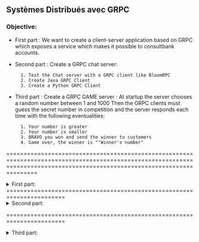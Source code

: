 ## Systèmes Distribués avec GRPC 

### Objective:

+ First part : We want to create a client-server application based  on GRPC which exposes a service which makes it possible to consultbank accounts.
+ Second part : Create a GRPC chat server:

        1. Test the Chat server with a GRPC client like BloomRPC 
        2. Create Java GRPC Client 
        3. Create a Python GRPC Client 
                 
+ Third part : Create a GRPC GAME server :
At startup the server chooses a random number between 1 and 1000 Then the GRPC clients must guess the secret number in competition and the server responds each time with the following eventualities:

        1. Your number is greater
        2. Your number is smaller
        3. BRAVO you won and send the winner to customers
        4. Game over, the winner is ""Winner's number" 
        
        
===========================================================================================================================================================================

<details>
<summary>  First part:</summary>
                               
#### 1 ---> Test the Unary Model using BloomRPC:
![image](https://user-images.githubusercontent.com/78732216/235297645-5e95d16c-8f13-43c2-9063-a739000906b3.png)

#### ---> Test With client using blockingStub (mode synchrone):
![image](https://user-images.githubusercontent.com/78732216/235299617-ccd1184d-b291-4042-81f1-6abed8b9087d.png)

#### 2 ---> Test the Streaming Model using BloomRPC(count to 21):
![image](https://user-images.githubusercontent.com/78732216/235353370-1bbcb206-47c2-4fd8-b4ab-978808d15a73.png)

####   --->The client number 3 got an item every second (Server Streaming) :
![image](https://user-images.githubusercontent.com/78732216/235355666-c91e2164-a2b6-4667-ab7c-017fe70fe1da.png)

#### 3 ---> Streaming request from client and got response based on streamed requests (perform stream):
![image](https://user-images.githubusercontent.com/78732216/235357065-fe96331b-bfcb-406d-8a1d-a8481b16f540.png)

#### ---> Perform stream:
![image](https://user-images.githubusercontent.com/78732216/235367893-389ae7a0-b084-47c7-8f62-c4ac7606c9ec.png)
#### 4 ---> Bi-Directional (fullcurrencystream) send un recive a stream:
![image](https://user-images.githubusercontent.com/78732216/235368361-b16494db-108b-4a80-9cc9-7e80a983bbe8.png)
</details>
=======================================================================
<details>
           <summary>  Second part: </summary> 
typing user name BloomRPC:        
![image](https://user-images.githubusercontent.com/78732216/235484412-57a0fcab-97df-43e9-a4e1-fd3c54d47bce.png)
display who is on chat :
![image](https://user-images.githubusercontent.com/78732216/235484553-7d8fbf1b-de99-41ad-8233-b24eea5cb194.png)
sending message :
![image](https://user-images.githubusercontent.com/78732216/235484774-e50b4ed2-bd90-420a-86c1-d662587a85b7.png)

          
</details>

=======================================================================
<details>
           <summary>  Third part: </summary> 
</details>



